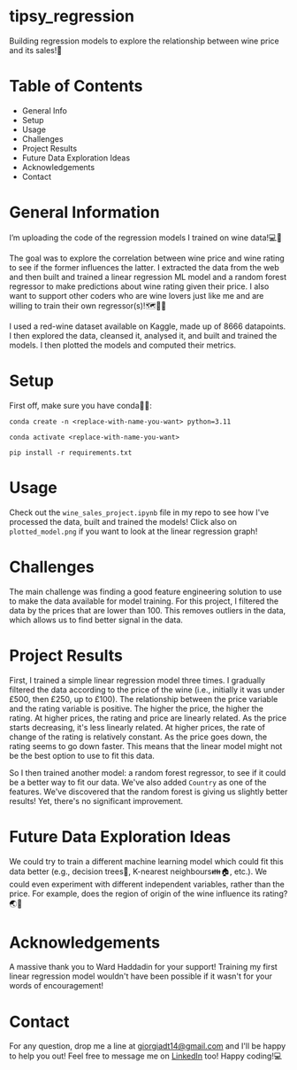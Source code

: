 # tipsy_regression
Building regression models to explore the relationship between wine price and its sales!🍷

# Table of Contents
- General Info
- Setup
- Usage
- Challenges
- Project Results 
- Future Data Exploration Ideas
- Acknowledgements
- Contact

# General Information
I’m uploading the code of the regression models I trained on wine data!💻🍷

The goal was to explore the correlation between wine price and wine rating to see if the former influences the latter. I extracted the data from the web and then built and trained a linear regression ML model and a random forest regressor to make predictions about wine rating given their price. I also want to support other coders who are wine lovers just like me and are willing to train their own regressor(s)!🗺️🔎👣

I used a red-wine dataset available on Kaggle, made up of 8666 datapoints. I then explored the data, cleansed it, analysed it, and built and trained the models. I then plotted the models and computed their metrics.

# Setup
First off, make sure you have conda🐍👀:

`conda create -n <replace-with-name-you-want> python=3.11`

`conda activate <replace-with-name-you-want>`

`pip install -r requirements.txt`

# Usage
Check out the `wine_sales_project.ipynb` file in my repo to see how I've processed the data, built and trained the models! Click also on `plotted_model.png` if you want to look at the linear regression graph!


# Challenges
The main challenge was finding a good feature engineering solution to use to make the data available for model training. For this project, I filtered the data by the prices that are lower than 100. This removes outliers in the data, which allows us to find better signal in the data. 

# Project Results
First, I trained a simple linear regression model three times. I gradually filtered the data according to the price of the wine (i.e., initially it was under £500, then £250, up to £100). The relationship between the price variable and the rating variable is positive. The higher the price, the higher the rating. At higher prices, the rating and price are linearly related. As the price starts decreasing, it's less linearly related. At higher prices, the rate of change of the rating is relatively constant. As the price goes down, the rating seems to go down faster. This means that the linear model might not be the best option to use to fit this data.

So I then trained another model: a random forest regressor, to see if it could be a better way to fit our data. We've also added `Country` as one of the features. We've discovered that the random forest is giving us slightly better results! Yet, there's no significant improvement. 

# Future Data Exploration Ideas
We could try to train a different machine learning model which could fit this data better (e.g., decision trees🌳, K-nearest neighbours👪🏠, etc.). We could even experiment with different independent variables, rather than the price. For example, does the region of origin of the wine influence its rating?🌏🔎

# Acknowledgements
A massive thank you to Ward Haddadin for your support! Training my first linear regression model wouldn't have been possible if it wasn't for your words of encouragement!

# Contact
For any question, drop me a line at giorgiadt14@gmail.com and I'll be happy to help you out! Feel free to message me on [LinkedIn](https://www.linkedin.com/in/giorgia-dim/) too! Happy coding!💻